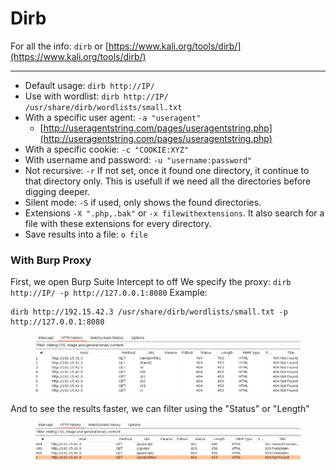 # Dirb

For all the info: `dirb` or [https://www.kali.org/tools/dirb/](https://www.kali.org/tools/dirb/)

***

* Default usage: `dirb http://IP/`
* Use with wordlist: `dirb http://IP/ /usr/share/dirb/wordlists/small.txt`
* With a specific user agent: `-a "useragent"`
  * [http://useragentstring.com/pages/useragentstring.php](http://useragentstring.com/pages/useragentstring.php)
* With a specific cookie: `-c "COOKIE:XYZ"`
* With username and password: `-u "username:password"`
* Not recursive: `-r` If not set, once it found one directory, it continue to that directory only. This is usefull if we need all the directories before digging deeper.
* Silent mode: `-S` if used, only shows the found directories.
* Extensions `-X ".php,.bak"` or `-x filewithextensions`. It also search for a file with these extensions for every directory.
* Save results into a file: `o file`

### With Burp Proxy[​](broken-reference) <a href="#with-burp-proxy" id="with-burp-proxy"></a>

First, we open Burp Suite Intercept to off We specify the proxy: `dirb http://IP/ -p http://127.0.0.1:8080` Example:

```
dirb http://192.15.42.3 /usr/share/dirb/wordlists/small.txt -p http://127.0.0.1:8080
```

<figure><img src="../.gitbook/assets/image (5) (1).png" alt=""><figcaption></figcaption></figure>

And to see the results faster, we can filter using the "Status" or "Length"

<figure><img src="../.gitbook/assets/image (6) (1).png" alt=""><figcaption></figcaption></figure>
